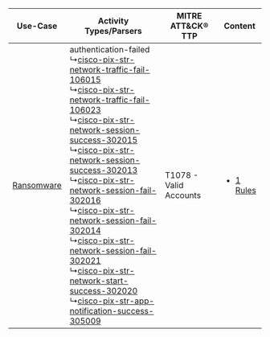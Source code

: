 |    Use-Case    | Activity Types/Parsers    | MITRE ATT&CK® TTP          | Content    |
|:----:| ---- | ---- | ---- |
| [Ransomware](../../../UseCases/uc_ransomware.md) |  authentication-failed<br> ↳[cisco-pix-str-network-traffic-fail-106015](Ps/pC_ciscopixstrnetworktrafficfail106015.md)<br> ↳[cisco-pix-str-network-traffic-fail-106023](Ps/pC_ciscopixstrnetworktrafficfail106023.md)<br> ↳[cisco-pix-str-network-session-success-302015](Ps/pC_ciscopixstrnetworksessionsuccess302015.md)<br> ↳[cisco-pix-str-network-session-success-302013](Ps/pC_ciscopixstrnetworksessionsuccess302013.md)<br> ↳[cisco-pix-str-network-session-fail-302016](Ps/pC_ciscopixstrnetworksessionfail302016.md)<br> ↳[cisco-pix-str-network-session-fail-302014](Ps/pC_ciscopixstrnetworksessionfail302014.md)<br> ↳[cisco-pix-str-network-session-fail-302021](Ps/pC_ciscopixstrnetworksessionfail302021.md)<br> ↳[cisco-pix-str-network-start-success-302020](Ps/pC_ciscopixstrnetworkstartsuccess302020.md)<br> ↳[cisco-pix-str-app-notification-success-305009](Ps/pC_ciscopixstrappnotificationsuccess305009.md)<br> | T1078 - Valid Accounts<br> | [<ul><li>1 Rules</li></ul>](RM/r_m_cisco_cisco_pix_Ransomware.md) |